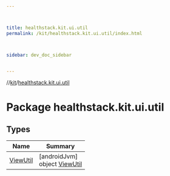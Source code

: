 ```yaml
---



title: healthstack.kit.ui.util
permalink: /kit/healthstack.kit.ui.util/index.html



sidebar: dev_doc_sidebar


---
```




//[kit](/kit.html)/[healthstack.kit.ui.util](index.html)



# Package healthstack.kit.ui.util



## Types


| Name | Summary |
|---|---|
| [ViewUtil](-view-util/index.html) | [androidJvm]<br>object [ViewUtil](-view-util/index.html) |



